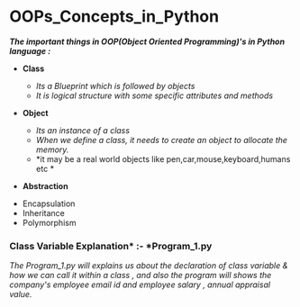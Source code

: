 # OOPs_Concepts_in_Python

***The important things in OOP(Object Oriented Programming)'s in Python language :***

   * **Class**
        * *Its a Blueprint which is followed by objects*
        * *It is logical structure with some specific attributes and methods*
        
   * **Object**
        * *Its an instance of a class*
        * *When we define a class, it needs to create an object to allocate the memory.*
        * *it may be a real world objects like pen,car,mouse,keyboard,humans etc *
        
   * **Abstraction**
   - Encapsulation
   - Inheritance 
   - Polymorphism
   

   
         
         
   


   

   ### **Class Variable Explanation*** :- ***Program_1.py**
  
  *The Program_1.py will explains us about the declaration of class variable & how we can call it within a class ,
    and also the program will shows the company's employee email id and employee salary , annual appraisal value.*

  
